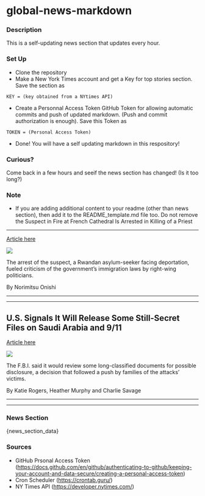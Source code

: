 # global-news-markdown

### Description 
This is a self-updating news section that updates every hour.

### Set Up 
* Clone the repository
* Make a New York Times account and get a Key for top stories section. Save the section as 
 ```
 KEY = (key obtained from a NYtimes API)
 ```
*  Create a Personnal Access Token GitHub Token for allowing automatic commits and push of updated markdown. (Push and commit authorization is enough). Save this Token as 
```
TOKEN = (Personal Access Token)
```
* Done! You will have a self updating markdown in this respository!

### Curious?
Come back in a few hours and seeif the news section has changed! (Is it too long?)

### Note
* If you are adding additional content to your readme (other than news section), then add it to the README_template.md file too. Do not remove the Suspect in Fire at French Cathedral Is Arrested in Killing of a Priest
----------------------------------------------------------------------

[Article here](https://www.nytimes.com/2021/08/09/world/europe/France-priest-killed-immigration-law.html)

[![](https://static01.nyt.com/images/2021/08/09/world/09FRANCE1/09FRANCE1-superJumbo.jpg)](https://www.nytimes.com/2021/08/09/world/europe/France-priest-killed-immigration-law.html)

The arrest of the suspect, a Rwandan asylum-seeker facing deportation, fueled criticism of the government’s immigration laws by right-wing politicians.

By Norimitsu Onishi

* * *

* * *

U.S. Signals It Will Release Some Still-Secret Files on Saudi Arabia and 9/11
-----------------------------------------------------------------------------

[Article here](https://www.nytimes.com/2021/08/09/us/politics/sept-11-saudi-arabia-biden.html)

[![](https://static01.nyt.com/images/2021/08/06/us/politics/06dc-attacks/merlin_176881176_8335782d-bf5b-4a97-932e-9d907535b0cc-superJumbo.jpg)](https://www.nytimes.com/2021/08/09/us/politics/sept-11-saudi-arabia-biden.html)

The F.B.I. said it would review some long-classified documents for possible disclosure, a decision that followed a push by families of the attacks’ victims.

By Katie Rogers, Heather Murphy and Charlie Savage

* * *

* * *

### News Section 
{news_section_data}


### Sources 
* GitHub Prsonal Access Token (https://docs.github.com/en/github/authenticating-to-github/keeping-your-account-and-data-secure/creating-a-personal-access-token)
* Cron Scheduler (https://crontab.guru/)
* NY Times API (https://developer.nytimes.com/)
